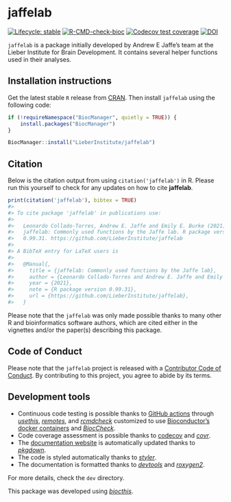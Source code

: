 
<!-- README.md is generated from README.Rmd. Please edit that file -->

# jaffelab

<!-- badges: start -->

[![Lifecycle:
stable](https://img.shields.io/badge/lifecycle-stable-brightgreen.svg)](https://lifecycle.r-lib.org/articles/stages.html#stable)
[![R-CMD-check-bioc](https://github.com/LieberInstitute/jaffelab/workflows/R-CMD-check-bioc/badge.svg)](https://github.com/LieberInstitute/jaffelab/actions)
[![Codecov test
coverage](https://codecov.io/gh/LieberInstitute/jaffelab/branch/master/graph/badge.svg)](https://codecov.io/gh/LieberInstitute/jaffelab?branch=master)
[![DOI](https://zenodo.org/badge/70074284.svg)](https://zenodo.org/badge/latestdoi/70074284)
<!-- badges: end -->

`jaffelab` is a package initially developed by Andrew E Jaffe’s team at
the Lieber Institute for Brain Development. It contains several helper
functions used in their analyses.

## Installation instructions

Get the latest stable `R` release from
[CRAN](http://cran.r-project.org/). Then install `jaffelab` using the
following code:

``` r
if (!requireNamespace("BiocManager", quietly = TRUE)) {
    install.packages("BiocManager")
}

BiocManager::install("LieberInstitute/jaffelab")
```

## Citation

Below is the citation output from using `citation('jaffelab')` in R.
Please run this yourself to check for any updates on how to cite
**jaffelab**.

``` r
print(citation('jaffelab'), bibtex = TRUE)
#> 
#> To cite package 'jaffelab' in publications use:
#> 
#>   Leonardo Collado-Torres, Andrew E. Jaffe and Emily E. Burke (2021).
#>   jaffelab: Commonly used functions by the Jaffe lab. R package version
#>   0.99.31. https://github.com/LieberInstitute/jaffelab
#> 
#> A BibTeX entry for LaTeX users is
#> 
#>   @Manual{,
#>     title = {jaffelab: Commonly used functions by the Jaffe lab},
#>     author = {Leonardo Collado-Torres and Andrew E. Jaffe and Emily E. Burke},
#>     year = {2021},
#>     note = {R package version 0.99.31},
#>     url = {https://github.com/LieberInstitute/jaffelab},
#>   }
```

Please note that the `jaffelab` was only made possible thanks to many
other R and bioinformatics software authors, which are cited either in
the vignettes and/or the paper(s) describing this package.

## Code of Conduct

Please note that the `jaffelab` project is released with a [Contributor
Code of Conduct](http://bioconductor.org/about/code-of-conduct/). By
contributing to this project, you agree to abide by its terms.

## Development tools

-   Continuous code testing is possible thanks to [GitHub
    actions](https://www.tidyverse.org/blog/2020/04/usethis-1-6-0/)
    through *[usethis](https://CRAN.R-project.org/package=usethis)*,
    *[remotes](https://CRAN.R-project.org/package=remotes)*, and
    *[rcmdcheck](https://CRAN.R-project.org/package=rcmdcheck)*
    customized to use [Bioconductor’s docker
    containers](https://www.bioconductor.org/help/docker/) and
    *[BiocCheck](https://bioconductor.org/packages/3.13/BiocCheck)*.
-   Code coverage assessment is possible thanks to
    [codecov](https://codecov.io/gh) and
    *[covr](https://CRAN.R-project.org/package=covr)*.
-   The [documentation
    website](http://LieberInstitute.github.io/jaffelab) is automatically
    updated thanks to
    *[pkgdown](https://CRAN.R-project.org/package=pkgdown)*.
-   The code is styled automatically thanks to
    *[styler](https://CRAN.R-project.org/package=styler)*.
-   The documentation is formatted thanks to
    *[devtools](https://CRAN.R-project.org/package=devtools)* and
    *[roxygen2](https://CRAN.R-project.org/package=roxygen2)*.

For more details, check the `dev` directory.

This package was developed using
*[biocthis](https://bioconductor.org/packages/3.13/biocthis)*.
